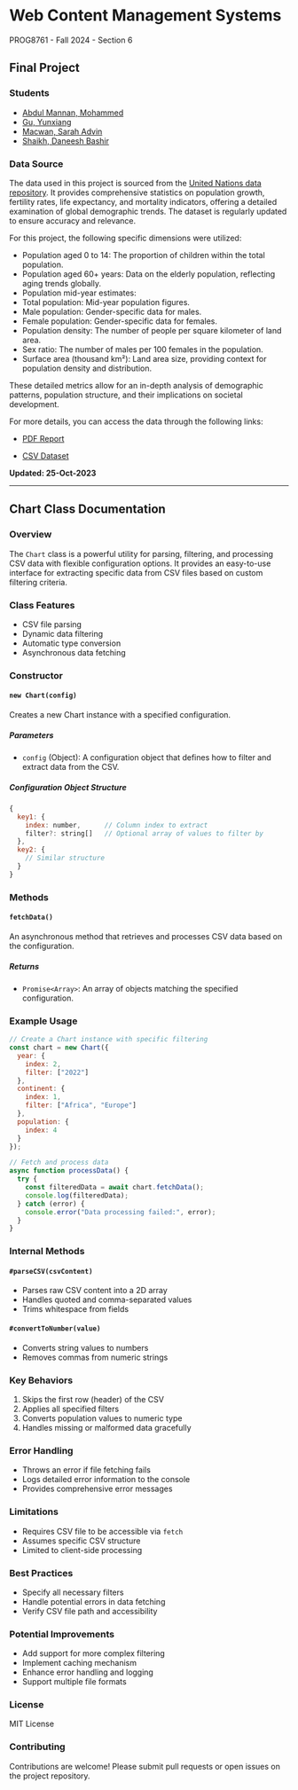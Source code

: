 # Web Content Management Systems

PROG8761 - Fall 2024 - Section 6

## Final Project

### Students

- [Abdul Mannan, Mohammed](./Abdul/)
- [Gu, Yunxiang](./yunxiang/)
- [Macwan, Sarah Advin](./sarah/)
- [Shaikh, Daneesh Bashir](./danish/)

### Data Source

The data used in this project is sourced from the [United Nations data repository](https://data.un.org/). It provides comprehensive statistics on population growth, fertility rates, life expectancy, and mortality indicators, offering a detailed examination of global demographic trends. The dataset is regularly updated to ensure accuracy and relevance.

For this project, the following specific dimensions were utilized:

-	Population aged 0 to 14: The proportion of children within the total population.
-	Population aged 60+ years: Data on the elderly population, reflecting aging trends globally.
-	Population mid-year estimates:
-	Total population: Mid-year population figures.
-	Male population: Gender-specific data for males.
-	Female population: Gender-specific data for females.
-	Population density: The number of people per square kilometer of land area.
-	Sex ratio: The number of males per 100 females in the population.
-	Surface area (thousand km²): Land area size, providing context for population density and distribution.

These detailed metrics allow for an in-depth analysis of demographic patterns, population structure, and their implications on societal development.

For more details, you can access the data through the following links:

-	[PDF Report](https://data.un.org/_Docs/SYB/PDFs/SYB66_1_202310_Population,%20Surface%20Area%20and%20Density.pdf)

-	[CSV Dataset](https://data.un.org/_Docs/SYB/CSV/SYB66_1_202310_Population,%20Surface%20Area%20and%20Density.csv)

**Updated: 25-Oct-2023**

---

## Chart Class Documentation

### Overview

The `Chart` class is a powerful utility for parsing, filtering, and processing CSV data with flexible configuration options. It provides an easy-to-use interface for extracting specific data from CSV files based on custom filtering criteria.

### Class Features

- CSV file parsing
- Dynamic data filtering
- Automatic type conversion
- Asynchronous data fetching

### Constructor

#### `new Chart(config)`

Creates a new Chart instance with a specified configuration.

##### Parameters
- `config` (Object): A configuration object that defines how to filter and extract data from the CSV.

##### Configuration Object Structure
```javascript
{
  key1: {
    index: number,      // Column index to extract
    filter?: string[]   // Optional array of values to filter by
  },
  key2: {
    // Similar structure
  }
}
```

### Methods

#### `fetchData()` 

An asynchronous method that retrieves and processes CSV data based on the configuration.

##### Returns
- `Promise<Array>`: An array of objects matching the specified configuration.

### Example Usage

```javascript
// Create a Chart instance with specific filtering
const chart = new Chart({
  year: {
    index: 2,
    filter: ["2022"]
  },
  continent: {
    index: 1,
    filter: ["Africa", "Europe"]
  },
  population: {
    index: 4
  }
});

// Fetch and process data
async function processData() {
  try {
    const filteredData = await chart.fetchData();
    console.log(filteredData);
  } catch (error) {
    console.error("Data processing failed:", error);
  }
}
```

### Internal Methods

#### `#parseCSV(csvContent)`
- Parses raw CSV content into a 2D array
- Handles quoted and comma-separated values
- Trims whitespace from fields

#### `#convertToNumber(value)`
- Converts string values to numbers
- Removes commas from numeric strings

### Key Behaviors

1. Skips the first row (header) of the CSV
2. Applies all specified filters
3. Converts population values to numeric type
4. Handles missing or malformed data gracefully

### Error Handling

- Throws an error if file fetching fails
- Logs detailed error information to the console
- Provides comprehensive error messages

### Limitations

- Requires CSV file to be accessible via `fetch`
- Assumes specific CSV structure
- Limited to client-side processing

### Best Practices

- Specify all necessary filters
- Handle potential errors in data fetching
- Verify CSV file path and accessibility

### Potential Improvements

- Add support for more complex filtering
- Implement caching mechanism
- Enhance error handling and logging
- Support multiple file formats

### License

MIT License

### Contributing

Contributions are welcome! Please submit pull requests or open issues on the project repository.
